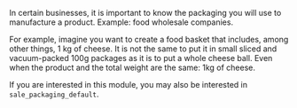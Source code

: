In certain businesses, it is important to know the packaging you will use to
manufacture a product. Example: food wholesale companies.

For example, imagine you want to create a food basket that includes, among
other things, 1 kg of cheese. It is not the same to put it in small sliced and
vacuum-packed 100g packages as it is to put a whole cheese ball. Even when the
product and the total weight are the same: 1kg of cheese.

If you are interested in this module, you may also be interested in
`sale_packaging_default`.
